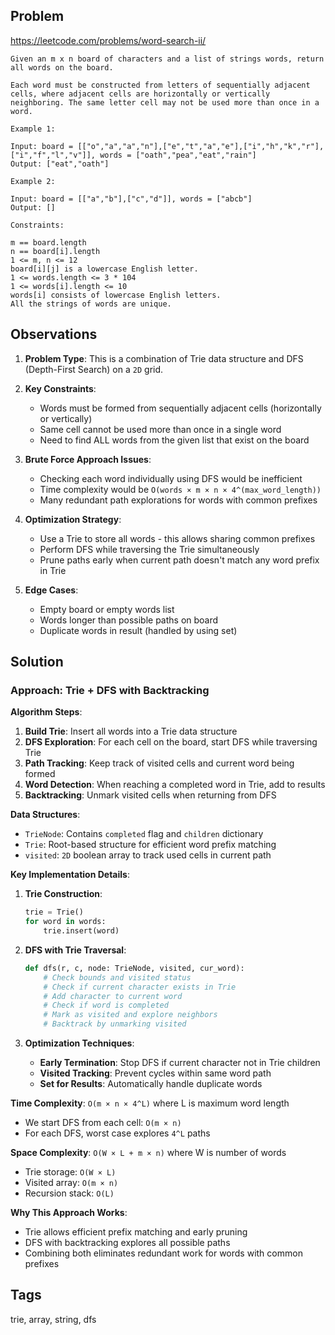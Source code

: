 ## Problem

https://leetcode.com/problems/word-search-ii/

```
Given an m x n board of characters and a list of strings words, return all words on the board.

Each word must be constructed from letters of sequentially adjacent cells, where adjacent cells are horizontally or vertically neighboring. The same letter cell may not be used more than once in a word.

Example 1:

Input: board = [["o","a","a","n"],["e","t","a","e"],["i","h","k","r"],["i","f","l","v"]], words = ["oath","pea","eat","rain"]
Output: ["eat","oath"]

Example 2:

Input: board = [["a","b"],["c","d"]], words = ["abcb"]
Output: []

Constraints:

m == board.length
n == board[i].length
1 <= m, n <= 12
board[i][j] is a lowercase English letter.
1 <= words.length <= 3 * 104
1 <= words[i].length <= 10
words[i] consists of lowercase English letters.
All the strings of words are unique.
```

## Observations

1. **Problem Type**: This is a combination of Trie data structure and DFS (Depth-First Search) on a `2D` grid.

2. **Key Constraints**:
   - Words must be formed from sequentially adjacent cells (horizontally or vertically)
   - Same cell cannot be used more than once in a single word
   - Need to find ALL words from the given list that exist on the board

3. **Brute Force Approach Issues**: 
   - Checking each word individually using DFS would be inefficient
   - Time complexity would be `O(words × m × n × 4^(max_word_length))`
   - Many redundant path explorations for words with common prefixes

4. **Optimization Strategy**:
   - Use a Trie to store all words - this allows sharing common prefixes
   - Perform DFS while traversing the Trie simultaneously
   - Prune paths early when current path doesn't match any word prefix in Trie

5. **Edge Cases**:
   - Empty board or empty words list
   - Words longer than possible paths on board
   - Duplicate words in result (handled by using set)

## Solution

### Approach: Trie + DFS with Backtracking

**Algorithm Steps**:

1. **Build Trie**: Insert all words into a Trie data structure
2. **DFS Exploration**: For each cell on the board, start DFS while traversing Trie
3. **Path Tracking**: Keep track of visited cells and current word being formed
4. **Word Detection**: When reaching a completed word in Trie, add to results
5. **Backtracking**: Unmark visited cells when returning from DFS

**Data Structures**:
- `TrieNode`: Contains `completed` flag and `children` dictionary
- `Trie`: Root-based structure for efficient word prefix matching
- `visited`: `2D` boolean array to track used cells in current path

**Key Implementation Details**:

1. **Trie Construction**:
   ```python
   trie = Trie()
   for word in words:
       trie.insert(word)
   ```

2. **DFS with Trie Traversal**:
   ```python
   def dfs(r, c, node: TrieNode, visited, cur_word):
       # Check bounds and visited status
       # Check if current character exists in Trie
       # Add character to current word
       # Check if word is completed
       # Mark as visited and explore neighbors
       # Backtrack by unmarking visited
   ```

3. **Optimization Techniques**:
   - **Early Termination**: Stop DFS if current character not in Trie children
   - **Visited Tracking**: Prevent cycles within same word path
   - **Set for Results**: Automatically handle duplicate words

**Time Complexity**: `O(m × n × 4^L)` where L is maximum word length
- We start DFS from each cell: `O(m × n)`
- For each DFS, worst case explores `4^L` paths

**Space Complexity**: `O(W × L + m × n)` where W is number of words
- Trie storage: `O(W × L)`
- Visited array: `O(m × n)`
- Recursion stack: `O(L)`

**Why This Approach Works**:
- Trie allows efficient prefix matching and early pruning
- DFS with backtracking explores all possible paths
- Combining both eliminates redundant work for words with common prefixes

## Tags

trie, array, string, dfs